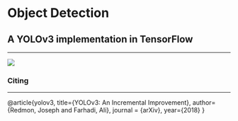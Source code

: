 # Object Detection
## A YOLOv3 implementation in TensorFlow
___
![](./output/video_test.gif)


### Citing
___
@article{yolov3,
  title={YOLOv3: An Incremental Improvement},
  author={Redmon, Joseph and Farhadi, Ali},
  journal = {arXiv},
  year={2018}
}
